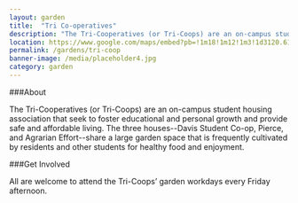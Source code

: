 ```yaml
---
layout: garden
title:  "Tri Co-operatives"
description: "The Tri-Cooperatives (or Tri-Coops) are an on-campus student housing association that seek to foster educational and personal growth and provide safe and affordable living."
location: https://www.google.com/maps/embed?pb=!1m18!1m12!1m3!1d3120.61013781843!2d-121.75777868461046!3d38.542754175375094!2m3!1f0!2f0!3f0!3m2!1i1024!2i768!4f13.1!3m3!1m2!1s0x0%3A0x0!2zMzjCsDMyJzMzLjkiTiAxMjHCsDQ1JzIwLjEiVw!5e0!3m2!1sen!2sus!4v1459360304275
permalink: /gardens/tri-coop
banner-image: /media/placeholder4.jpg
category: garden
---
```


###About

The Tri-Cooperatives (or Tri-Coops) are an on-campus student housing association that seek to foster educational and personal growth and provide safe and affordable living. The three houses--Davis Student Co-op, Pierce, and Agrarian Effort--share a large garden space that is frequently cultivated by residents and other students for healthy food and enjoyment.

###Get Involved

All are welcome to attend the Tri-Coops’ garden workdays every Friday afternoon.

